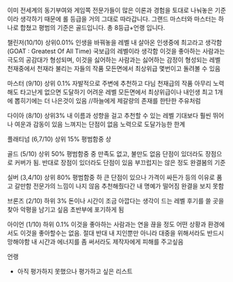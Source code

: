 이미 전세계의 동기부여와 게임쪽 전문가들이
많은 이론과 경험을 토대로 나눠놓은 기준이라 생각하기  때문에
롤 등급을 거의 그대로 따라갑니다.
그랜드 마스터와 마스터는 하나로 합쳤고 평범의 기준은 골드입니다.
총 8등급+언랭 입니다.

 

챌린저(10/10)  상위0.01%
인생을 바꿔놓을 레벨
내 살아온 인생중에 최고라고 생각함 (GOAT : Greatest Of All Time)
국보급의 레벨이라 생각함
이것을 좋아하는 사람과는 극도의 공감대가 형성되며, 이것을 싫어하는 사람과는 싫어하는 감정이 형성되는 레벨
천재중에서 천재라 불리는 자들의 작품
모든면에서 최상위급
몇번이고 돌려볼 수 있음
 

 

마스터 (9/10)  상위 0.1%
자발적으로 주변에 추천하고 다님
천재급의 작품
아무리 노력해도 타고난게 없으면 도달하기 어려운 레벨
모든면에서 최상위급이나 내인생 최고 1개에 뽑히기에는 더 나은것이 있음
//하늘에게 제갈량의 존재를 한탄한 주유처럼
 


다이아 (8/10) 상위3%
내 이름과 성향을 걸고 추천할 수 있는 레벨
기대보다 훨씬 뛰어나 여운과 감동이 있음
느껴지는 단점이 없음
노력으로 도달가능한 한계


플래티넘 (6,7/10)  상위 15%
평범함중 상


골드 (5/10)  상위 50%
평범함중 중
만족도 없고, 불만도 없음
단점이 있더라도 장점으로 커버가 됨.    반대로 장점이 있더라도 단점이 있음
부끄럽지는 않은 정도
완결봄의 기준



실버 (3,4/10)  상위 80%
평범함중 하
큰 단점이 있으나 가격이 싸든가 등의 이유로 품고 갈만함
전문가의 느낌이 나지 않음
추천해줬다간 내 명예가 떨어짐
완결을 보지 못함
 


브론즈 (2/10)  하위 3%
돈이나 시간이 조금 아깝다는 생각이 드는 레벨
후기를 쓸 곳을 찾아 악평을 남기고 싶음
초반부에 포기하게 됨
 

아이언 (1/10) 하위 0.1%
이것을 좋아하는 사람과는 연을  끊을 정도
어떤 상황과 환경에서도 이것을 좋아할수는 없음. 절대 반대
내 지인뿐만 아니라 대중을 위해서라도 반드시 망해야함
내 시간과 에너지를 좀 써서라도 제작자에게 피해를 주고싶음
 

언랭
- 아직 평가하지 못했으나 평가하고 싶은 리스트